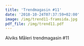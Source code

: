 ```yaml
---
title: 'Trendmagasin #11'
date: '2018-10-24T07:37:59+02:00'
image: /img/trend11-framsida.jpg
pdf_file: /img/trend11.pdf
---
```

Alviks Måleri trendmagasin #11
